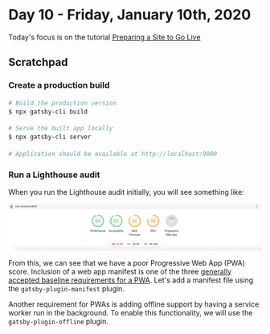 # Day 10 - Friday, January 10th, 2020

Today's focus is on the tutorial [Preparing a Site to Go Live](https://www.gatsbyjs.org/tutorial/part-eight/)

## Scratchpad

### Create a production build

```sh
# Build the production version
$ npx gatsby-cli build

# Serve the built app locally
$ npx gatsby-cli server

# Application should be available at http://localhost:9000
```

### Run a Lighthouse audit

When you run the Lighthouse audit initially, you will see something like:

![00-initial-lighthouse-audit.png](00-initial-lighthouse-audit.png)

From this, we can see that we have a poor Progressive Web App (PWA) score. Inclusion of a web app manifest is one of the three [generally accepted baseline requirements for a PWA](https://alistapart.com/article/yes-that-web-project-should-be-a-pwa#section1). Let's add a manifest file using the `gatsby-plugin-manifest` plugin.

Another requirement for PWAs is adding offline support by having a service worker run in the background. To enable this functionality, we will use the `gatsby-plugin-offline` plugin.

